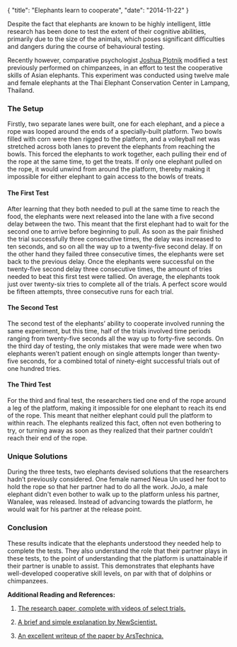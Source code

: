 {
    "title": "Elephants learn to cooperate",
    "date": "2014-11-22"
}

Despite the fact that elephants are known to be highly intelligent, little research has been done to test the extent of their cognitive abilities, primarily due to the size of the animals, which poses significant difficulties and dangers during the course of behavioural testing.

Recently however, comparative psychologist [Joshua Plotnik](http://www.emory.edu/LIVING_LINKS/plotnik.html "Living Links Center, Emory University") modified a test previously performed on chimpanzees, in an effort to test the cooperative skills of Asian elephants. This experiment was conducted using twelve male and female elephants at the Thai Elephant Conservation Center in Lampang, Thailand.


### The Setup

Firstly, two separate lanes were built, one for each elephant, and a piece a rope was looped around the ends of a specially-built platform. Two bowls filled with corn were then rigged to the platform, and a volleyball net was stretched across both lanes to prevent the elephants from reaching the bowls. This forced the elephants to work together, each pulling their end of the rope at the same time, to get the treats. If only one elephant pulled on the rope, it would unwind from around the platform, thereby making it impossible for either elephant to gain access to the bowls of treats.


#### The First Test

After learning that they both needed to pull at the same time to reach the food, the elephants were next released into the lane with a five second delay between the two. This meant that the first elephant had to wait for the second one to arrive before beginning to pull. As soon as the pair finished the trial successfully three consecutive times, the delay was increased to ten seconds, and so on all the way up to a twenty-five second delay. If on the other hand they failed three consecutive times, the elephants were set back to the previous delay.
Once the elephants were successful on the twenty-five second delay three consecutive times, the amount of tries needed to beat this first test were tallied. On average, the elephants took just over twenty-six tries to complete all of the trials. A perfect score would be fifteen attempts, three consecutive runs for each trial.


#### The Second Test

The second test of the elephants’ ability to cooperate involved running the same experiment, but this time, half of the trials involved time periods ranging from twenty-five seconds all the way up to forty-five seconds. On the third day of testing, the only mistakes that were made were when two elephants weren’t patient enough on single attempts longer than twenty-five seconds, for a combined total of ninety-eight successful trials out of one hundred tries.


#### The Third Test

For the third and final test, the researchers tied one end of the rope around a leg of the platform, making it impossible for one elephant to reach its end of the rope. This meant that neither elephant could pull the platform to within reach. The elephants realized this fact, often not even bothering to try, or turning away as soon as they realized that their partner couldn’t reach their end of the rope.


### Unique Solutions

During the three tests, two elephants devised solutions that the researchers hadn’t previously considered. One female named Neua Un used her foot to hold the rope so that her partner had to do all the work. JoJo, a male elephant didn't even bother to walk up to the platform unless his partner, Wanalee, was released. Instead of advancing towards the platform, he would wait for his partner at the release point.


### Conclusion

These results indicate that the elephants understood they needed help to complete the tests. They also understand the role that their partner plays in these tests, to the point of understanding that the platform is unattainable if their partner is unable to assist. This demonstrates that elephants have well-developed cooperative skill levels, on par with that of dolphins or chimpanzees.

**Additional Reading and References:**

1. [The research paper, complete with videos of select trials.](http://dx.doi.org/10.1073/pnas.1101765108 "http://dx.dni.org/10.1073/pnas.1101765108")

2. [A brief and simple explanation by NewScientist.](http://www.newscientist.com/article/dn20212-elephants-know-when-they-need-a-helping-trunk.html "http://www.newscientist.com/article/dn20212-elephants-know-when-they-need-a-helping-trunk.html")

3. [An excellent writeup of the paper by ArsTechnica.](http://arstechnica.com/science/news/2011/03/elephants-understand-the-value-of-a-partner.ars "http://arstechnica.com/science/news/2011/03/elephants-understand-the-value-of-a-partner.ars")

